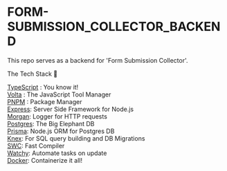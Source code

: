 # FORM-SUBMISSION_COLLECTOR_BACKEND

This repo serves as a backend for 'Form Submission Collector'.

The Tech Stack 🌟

[TypeScript](https://www.typescriptlang.org/download) : You know it! \
[Volta](https://volta.sh/) : The JavaScript Tool Manager \
[PNPM](https://pnpm.io/) : Package Manager \
[Express](https://expressjs.com/): Server Side Framework for Node.js \
[Morgan](https://github.com/expressjs/morgan): Logger for HTTP requests \
[Postgres](https://www.postgresql.org/): The Big Elephant DB \
[Prisma](https://www.prisma.io/): Node.js ORM for Postgres DB \
[Knex](https://knexjs.org/): For SQL query building and DB Migrations \
[SWC](https://swc.rs/): Fast Compiler \
[Watchy](https://github.com/caseywebdev/watchy): Automate tasks on update \
[Docker](https://www.docker.com/): Containerize it all!
